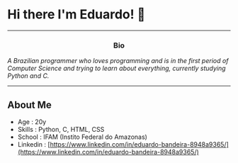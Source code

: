 # Hi there I'm Eduardo! 👋

---

<h3 align = " center "> Bio </h3>

_A Brazilian programmer who loves programming and is in the first period of Computer Science and trying to learn about everything, currently studying Python and C._

---

## About Me

* Age : 20y
* Skills : Python, C, HTML, CSS
* School : IFAM (Instito Federal do Amazonas)
* Linkedin : [https://www.linkedin.com/in/eduardo-bandeira-8948a9365/](https://www.linkedin.com/in/eduardo-bandeira-8948a9365/)
